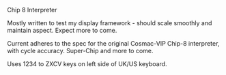Chip 8 Interpreter

Mostly written to test my display framework - should scale smoothly and maintain aspect. Expect more to come.

Current adheres to the spec for the original Cosmac-VIP Chip-8 interpreter, with cycle accuracy. 
Super-Chip and more to come. 

Uses 1234 to ZXCV keys on left side of UK/US keyboard.
